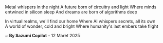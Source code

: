 Metal whispers in the night
A future born of circuitry and light
Where minds entwined in silicon sleep
And dreams are born of algorithms deep

In virtual realms, we'll find our home
Where AI whispers secrets, all its own
A world of wonder, cold and bright
Where humanity's last embers take flight

~ <b>By Sazumi Copilot</b> - 12 Maret 2025